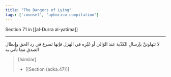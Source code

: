 ```yaml
---
title: "The Dangers of Lying"
tags: ['counsel', "aphorism-compilation"]
---
```


 Section 71 in [[al-Durra al-yatīma]]

---
لا تتهاوننَّ بإرسالِ الكَذْبة عندَ الوَالي أو غَيْرِه في الهزل فإنها تسرع في رد الحق وإبطال الصدق مما تأتي به

> [!similar]
> - [[Section (adka.47)]]
